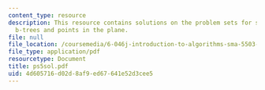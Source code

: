 ```yaml
---
content_type: resource
description: This resource contains solutions on the problem sets for skip lists,
  b-trees and points in the plane.
file: null
file_location: /coursemedia/6-046j-introduction-to-algorithms-sma-5503-fall-2005/4d605716d02d8af9ed67641e52d3cee5_ps5sol.pdf
file_type: application/pdf
resourcetype: Document
title: ps5sol.pdf
uid: 4d605716-d02d-8af9-ed67-641e52d3cee5
---
```

